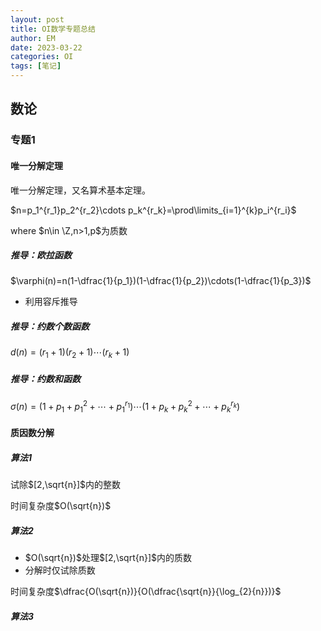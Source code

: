 ```yaml
---
layout: post
title: OI数学专题总结
author: EM
date: 2023-03-22
categories: OI
tags: [笔记]
---
```


## 数论

### 专题1

#### 唯一分解定理

唯一分解定理，又名算术基本定理。

$n=p_1^{r_1}p_2^{r_2}\cdots p_k^{r_k}=\prod\limits_{i=1}^{k}p_i^{r_i}$

where $n\in \Z,n>1,p$为质数

##### 推导：欧拉函数

$\varphi(n)=n(1-\dfrac{1}{p_1})(1-\dfrac{1}{p_2})\cdots(1-\dfrac{1}{p_3})$

- 利用容斥推导

##### 推导：约数个数函数

$d(n)=(r_1+1)(r_2+1)\cdots(r_k+1)$

##### 推导：约数和函数

$\sigma(n)=(1+p_1+p_1^{2}+\cdots+p_1^{r_1})\cdots(1+p_k+p_k^{2}+\cdots+p_k^{r_k})$

#### 质因数分解

##### 算法1

试除$[2,\sqrt{n}]$内的整数

时间复杂度$O(\sqrt{n})$

##### 算法2

- $O(\sqrt{n})$处理$[2,\sqrt{n}]$内的质数
- 分解时仅试除质数

时间复杂度$\dfrac{O(\sqrt{n})}{O(\dfrac{\sqrt{n}}{\log_{2}{n}})}$

##### 算法3

